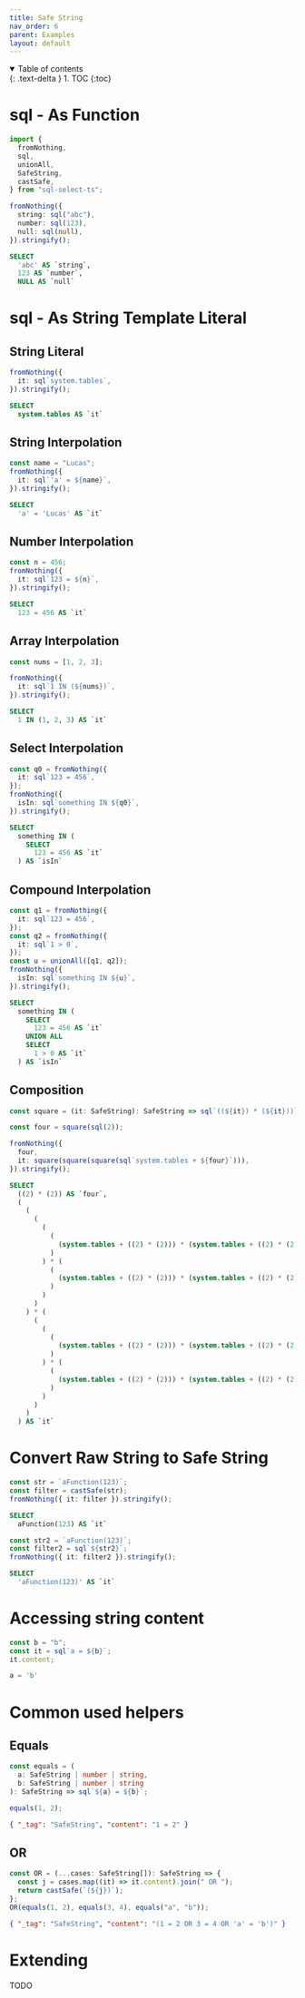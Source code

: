 ```yaml
---
title: Safe String
nav_order: 6
parent: Examples
layout: default
---
```


<details open markdown="block">
  <summary>
    Table of contents
  </summary>
  {: .text-delta }
1. TOC
{:toc}
</details>

# sql - As Function

```ts
import {
  fromNothing,
  sql,
  unionAll,
  SafeString,
  castSafe,
} from "sql-select-ts";
```

```ts
fromNothing({
  string: sql("abc"),
  number: sql(123),
  null: sql(null),
}).stringify();
```

```sql
SELECT
  'abc' AS `string`,
  123 AS `number`,
  NULL AS `null`
```

# sql - As String Template Literal

## String Literal

```ts
fromNothing({
  it: sql`system.tables`,
}).stringify();
```

```sql
SELECT
  system.tables AS `it`
```

## String Interpolation

```ts
const name = "Lucas";
fromNothing({
  it: sql`'a' = ${name}`,
}).stringify();
```

```sql
SELECT
  'a' = 'Lucas' AS `it`
```

## Number Interpolation

```ts
const n = 456;
fromNothing({
  it: sql`123 = ${n}`,
}).stringify();
```

```sql
SELECT
  123 = 456 AS `it`
```

## Array Interpolation

```ts
const nums = [1, 2, 3];

fromNothing({
  it: sql`1 IN (${nums})`,
}).stringify();
```

```sql
SELECT
  1 IN (1, 2, 3) AS `it`
```

## Select Interpolation

```ts
const q0 = fromNothing({
  it: sql`123 = 456`,
});
fromNothing({
  isIn: sql`something IN ${q0}`,
}).stringify();
```

```sql
SELECT
  something IN (
    SELECT
      123 = 456 AS `it`
  ) AS `isIn`
```

## Compound Interpolation

```ts
const q1 = fromNothing({
  it: sql`123 = 456`,
});
const q2 = fromNothing({
  it: sql`1 > 0`,
});
const u = unionAll([q1, q2]);
fromNothing({
  isIn: sql`something IN ${u}`,
}).stringify();
```

```sql
SELECT
  something IN (
    SELECT
      123 = 456 AS `it`
    UNION ALL
    SELECT
      1 > 0 AS `it`
  ) AS `isIn`
```

## Composition

```ts
const square = (it: SafeString): SafeString => sql`((${it}) * (${it}))`;

const four = square(sql(2));

fromNothing({
  four,
  it: square(square(square(sql`system.tables + ${four}`))),
}).stringify();
```

```sql
SELECT
  ((2) * (2)) AS `four`,
  (
    (
      (
        (
          (
            (system.tables + ((2) * (2))) * (system.tables + ((2) * (2)))
          )
        ) * (
          (
            (system.tables + ((2) * (2))) * (system.tables + ((2) * (2)))
          )
        )
      )
    ) * (
      (
        (
          (
            (system.tables + ((2) * (2))) * (system.tables + ((2) * (2)))
          )
        ) * (
          (
            (system.tables + ((2) * (2))) * (system.tables + ((2) * (2)))
          )
        )
      )
    )
  ) AS `it`
```

# Convert Raw String to Safe String

```ts
const str = `aFunction(123)`;
const filter = castSafe(str);
fromNothing({ it: filter }).stringify();
```

```sql
SELECT
  aFunction(123) AS `it`
```

```ts
const str2 = `aFunction(123)`;
const filter2 = sql`${str2}`;
fromNothing({ it: filter2 }).stringify();
```

```sql
SELECT
  'aFunction(123)' AS `it`
```

# Accessing string content

```ts
const b = "b";
const it = sql`a = ${b}`;
it.content;
```

```sql
a = 'b'
```

# Common used helpers

## Equals

```ts
const equals = (
  a: SafeString | number | string,
  b: SafeString | number | string
): SafeString => sql`${a} = ${b}`;

equals(1, 2);
```

```json
{ "_tag": "SafeString", "content": "1 = 2" }
```

## OR

```ts
const OR = (...cases: SafeString[]): SafeString => {
  const j = cases.map((it) => it.content).join(" OR ");
  return castSafe(`(${j})`);
};
OR(equals(1, 2), equals(3, 4), equals("a", "b"));
```

```json
{ "_tag": "SafeString", "content": "(1 = 2 OR 3 = 4 OR 'a' = 'b')" }
```

# Extending

TODO
